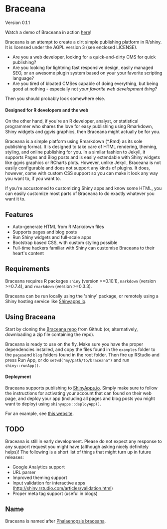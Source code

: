 Braceana
========

Version 0.1.1

Watch a demo of Braceana in action [here](http://lchansson.shinyapps.io/braceana)!

Braceana is an attempt to create a dirt simple publishing platform in R/shiny. It is licensed under the AGPL version 3 (see enclosed LICENSE).

- Are you a web developer, looking for a quick-and-dirty CMS for quick publishing?
- Are you looking for lightning fast responsive design, easily managed SEO, or an awesome plugin system based on your your favorite scripting language?
- Are you tired of bloated CMSes capable of doing everything, but being good at nothing - especially not _your favorite web development thing_?

Then you should probably look somewhere else.


#### Designed for R developers and the web

On the other hand, if you're an R developer, analyst, or statistical programmer who shares the love for easy publishing using Rmarkdown, Shiny widgets and ggvis graphics, then Braceana might actually be for you.

Braceana is a simple platform using Rmarkdown (*.Rmd) as its sole publishing format. It is designed to take care of HTML rendering, theming, styling, and online publishing for you. In a similar fashion to Jekyll, it supports Pages and Blog posts and is easily extendable with Shiny widgets like ggvis graphics or RCharts plots. However, unlike Jekyll, Braceana is not easily configurable and does not support any kinds of plugins. It does, however, come with custom CSS support so you can make it look any way you want to, if you want to.

If you're accustomed to customizing Shiny apps and know some HTML, you can easily customize most parts of Braceana to do exactly whatever you want it to.


## Features

- Auto-generate HTML from R Markdown files
- Supports pages and blog posts
- Run Shiny widgets and full-scale apps
- Bootstrap based CSS, with custom styling possible
- Full-time hackers familiar with Shiny can customise Braceana to their heart's content


## Requirements

Braceana requires R packages `shiny` (version >=0.10.1), `markdown` (version >=0.7.4), and `rmarkdown` (version >=0.3.3).

Braceana can be run locally using the 'shiny' package, or remotely using a Shiny hosting service like [Shinyapps.io](http://shinyapps.io).


## Using Braceana

Start by cloning the [Braceana repo](https://github.com/lchansson/braceana) from Github (or, alternatively, downloading a zip file containing the repo).

Braceana is ready to use on the fly. Make sure you have the proper dependencies installed, and copy the files found in the `examples` folder to the `pages`and `blog` folders found in the root folder. Then fire up RStudio and press Run App, or do `setwd("my/path/to/braceana")` and run `shiny::runApp()`.


#### Deployment

Braceana supports publishing to [ShinyApps.io](http://shinyapps.io). Simply make sure to follow the instructions for activating your account that can found on their web page, and deploy your app (including all pages and blog posts you might want to deploy) using `shinyapps::deployApp()`.

For an example, see [this website](http://lchansson.shinyapps.io/braceana).


## TODO

Braceana is still in early development. Please do not expect any response to any support request you might have (although asking nicely definitely helps)! The following is a short list of things that might turn up in future releases:

- Google Analytics support
- URL parser
- Improved theming support
- Input validation for interactive apps (http://shiny.rstudio.com/articles/validation.html)
- Proper meta tag support (useful in blogs)


## Name

Braceana is named after [Phalaenopsis braceana](http://orchids.wikia.com/wiki/Phalaenopsis_braceana).
